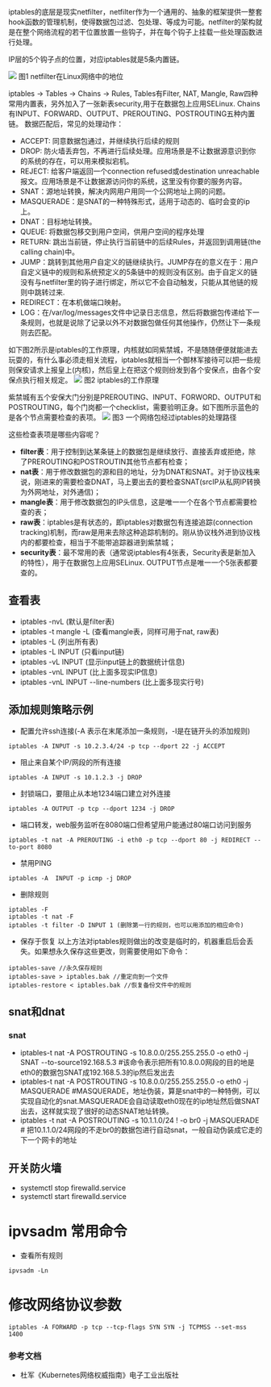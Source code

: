 iptables的底层是现实netfilter，netfilter作为一个通用的、抽象的框架提供一整套hook函数的管理机制，使得数据包过滤、包处理、等成为可能。netfilter的架构就是在整个网络流程的若干位置放置一些钩子，并在每个钩子上挂载一些处理函数进行处理。

IP层的5个钩子点的位置，对应iptables就是5条内置链。

![](https://img2020.cnblogs.com/blog/974353/202102/974353-20210224162232689-1149812078.jpg)
图1 netfilter在Linux网络中的地位

iptables -> Tables -> Chains -> Rules, Tables有Filter, NAT, Mangle, Raw四种常用内置表，另外加入了一张新表security,用于在数据包上应用SELinux. Chains有INPUT、FORWARD、OUTPUT、PREROUTING、POSTROUTING五种内置链。
数据匹配后，常见的处理动作：
- ACCEPT: 同意数据包通过，并继续执行后续的规则
- DROP: 防火墙丢弃包，不再进行后续处理。应用场景是不让数据源意识到你的系统的存在，可以用来模拟宕机。
- REJECT: 给客户端返回一个connection refused或destination unreachable报文。应用场景是不让数据源访问你的系统，这里没有你要的服务内容。
- SNAT：源地址转换，解决内网用户用同一个公网地址上网的问题。
- MASQUERADE：是SNAT的一种特殊形式，适用于动态的、临时会变的ip上。
- DNAT：目标地址转换。
- QUEUE: 将数据包移交到用户空间，供用户空间的程序处理
- RETURN: 跳出当前链，停止执行当前链中的后续Rules，并返回到调用链(the calling chain)中。
- JUMP：跳转到其他用户自定义的链继续执行。JUMP存在的意义在于：用户自定义链中的规则和系统预定义的5条链中的规则没有区别。由于自定义的链没有与netfilter里的钩子进行绑定，所以它不会自动触发，只能从其他链的规则中跳转过来.
- REDIRECT：在本机做端口映射。
- LOG：在/var/log/messages文件中记录日志信息，然后将数据包传递给下一条规则，也就是说除了记录以外不对数据包做任何其他操作，仍然让下一条规则去匹配。

如下图2所示是iptables的工作原理，内核就如同紫禁城，不是随随便便就能进去玩耍的，有什么事必须走相关流程，iptables就相当一个御林军接待可以把一些规则保安请求上报皇上(内核)，然后皇上在把这个规则纷发到各个安保点，由各个安保点执行相关规定。
![](https://img2020.cnblogs.com/blog/974353/202102/974353-20210224162249032-1050861208.png)
图2 iptables的工作原理

紫禁城有五个安保大门分别是PREROUTING、INPUT、FORWORD、OUTPUT和POSTROUTING，每个门岗都一个checklist，需要验明正身。如下图所示蓝色的是各个节点需要检查的表项。
![](https://img2020.cnblogs.com/blog/974353/202102/974353-20210224171541485-1192708606.jpg)
图3 一个网络包经过iptables的处理路径

这些检查表项是哪些内容呢？
- **filter表**：用于控制到达某条链上的数据包是继续放行、直接丢弃或拒绝，除了PREROUTING和POSTROUTIN其他节点都有检查；
- **nat表**：用于修改数据包的源和目的地址，分为DNAT和SNAT。对于协议栈来说，刚进来的需要检查DNAT，马上要出去的要检查SNAT(srcIP从私网IP转换为外网地址，对外通信)；
- **mangle表**：用于修改数据包的IP头信息，这是唯一一个在各个节点都需要检查的表；
- **raw表**：iptables是有状态的，即iptables对数据包有连接追踪(connection tracking)机制，而raw是用来去除这种追踪机制的。刚从协议栈外进到协议栈内的都要检查，相当于不能带追踪器进到紫禁城；
- **security表**：最不常用的表（通常说iptables有4张表，Security表是新加入的特性），用于在数据包上应用SELinux.
OUTPUT节点是唯一一个5张表都要查的。

## 查看表
- iptables -nvL (默认是filter表)
- iptables -t mangle -L (查看mangle表，同样可用于nat, raw表)
- iptables -L (列出所有表)
- iptables -L INPUT (只看input链)
- iptables -vL INPUT (显示input链上的数据统计信息)
- iptables -vnL INPUT (比上面多现实IP信息)
- iptables -vnL INPUT --line-numbers (比上面多现实行号)
## 添加规则策略示例
- 配置允许ssh连接(-A 表示在末尾添加一条规则，-I是在链开头的添加规则)
```
iptables -A INPUT -s 10.2.3.4/24 -p tcp --dport 22 -j ACCEPT
```

- 阻止来自某个IP/网段的所有连接
```
iptables -A INPUT -s 10.1.2.3 -j DROP
```

- 封锁端口，要阻止从本地1234端口建立对外连接
```
iptables -A OUTPUT -p tcp --dport 1234 -j DROP
```

- 端口转发，web服务监听在8080端口但希望用户能通过80端口访问到服务
```
iptables -t nat -A PREROUTING -i eth0 -p tcp --dport 80 -j REDIRECT --to-port 8080
```
- 禁用PING
```
iptables -A  INPUT -p icmp -j DROP
```

- 删除规则
```
iptables -F
iptables -t nat -F
iptables -t filter -D INPUT 1 (删除第一行的规则，也可以用添加的相应命令)
```

- 保存于恢复
以上方法对iptables规则做出的改变是临时的，机器重启后会丢失。如果想永久保存这些更改，则需要使用如下命令：
```
iptables-save //永久保存规则
iptables-save > iptables.bak //重定向到一个文件
iptables-restore < iptables.bak //恢复备份文件中的规则
```

## snat和dnat
### snat
- iptables-t nat -A POSTROUTING -s 10.8.0.0/255.255.255.0 -o eth0 -j SNAT --to-source192.168.5.3 #该命令表示把所有10.8.0.0网段的目的地是eth0的数据包SNAT成192.168.5.3的ip然后发出去
- iptables-t nat -A POSTROUTING -s 10.8.0.0/255.255.255.0 -o eth0 -j MASQUERADE 
  #MASQUERADE，地址伪装，算是snat中的一种特例，可以实现自动化的snat.MASQUERADE会自动读取eth0现在的ip地址然后做SNAT出去，这样就实现了很好的动态SNAT地址转换。
- iptables -t nat -A POSTROUTING -s 10.1.1.0/24 ! -o br0 -j MASQUERADE # 把10.1.1.0/24网段的不走br0的数据包进行自动snat，一般自动伪装成它走的下一个网卡的地址

## 开关防火墙
- systemctl stop firewalld.service
- systemctl start firewalld.service

# ipvsadm 常用命令
- 查看所有规则
```
ipvsadm -Ln
```

# 修改网络协议参数
```
iptables -A FORWARD -p tcp --tcp-flags SYN SYN -j TCPMSS --set-mss 1400
```

### 参考文档
- 杜军《Kubernetes网络权威指南》电子工业出版社